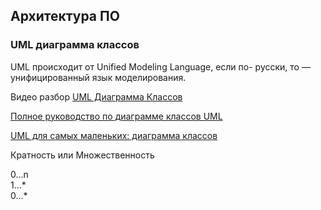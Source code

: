 ## Архитектура ПО

### UML диаграмма классов

UML происходит от Unified Modeling Language, 
если по- русски, то — унифицированный язык моделирования.  

Видео разбор [UML Диаграмма Классов](https://www.youtube.com/watch?v=sVVJp5a41o4&t=11s)

[Полное руководство по диаграмме классов UML](https://www.cybermedian.com/ru/a-comprehensive-guide-to-uml-class-diagram/#Ogromnaa_kollekcia_BESPLATNYH_ucebnyh_resursov_pri_podderzke_VP_Community_Circle)

[UML для самых маленьких: диаграмма классов](https://habr.com/ru/articles/511798/)

Кратность или Множественность

0...n  
1...*  
0...*  


